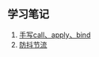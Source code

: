 ## 学习笔记

1. [手写call、apply、bind](https://github.com/U-LAN/study/issues/1)
2. [防抖节流](https://github.com/U-LAN/study/issues/2)
